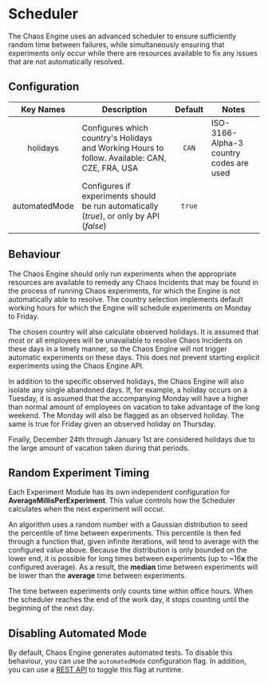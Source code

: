 # Scheduler

The Chaos Engine uses an advanced scheduler to ensure sufficiently random time between failures, while simultaneously ensuring that experiments only occur while there are resources available to fix any issues that are not automatically resolved.

## Configuration
| Key Names | Description | Default | Notes |
| :---: | --- | :---: | --- |
| holidays | Configures which country's Holidays and Working Hours to follow. Available: CAN, CZE, FRA, USA | `CAN` | ISO-3166-Alpha-3 country codes are used |
| automatedMode | Configures if experiments should be run automatically (*true*), or only by API (*false*) | `true` | | 

## Behaviour

The Chaos Engine should only run experiments when the appropriate resources are available to remedy any Chaos Incidents that may be found in the process of running Chaos experiments, for which the Engine is not automatically able to resolve. The country selection implements default working hours for which the Engine will schedule experiments on Monday to Friday.

The chosen country will also calculate observed holidays. It is assumed that most or all employees will be unavailable to resolve Chaos Incidents on these days in a timely manner, so the Chaos Engine will not trigger automatic experiments on these days. This does not prevent starting explicit experiments using the Chaos Engine API.

In addition to the specific observed holidays, the Chaos Engine will also isolate any single abandoned days. If, for example, a holiday occurs on a Tuesday, it is assumed that the accompanying Monday will have a higher than normal amount of employees on vacation to take advantage of the long weekend. The Monday will also be flagged as an observed holiday. The same is true for Friday given an observed holiday on Thursday.

Finally, December 24th through January 1st are considered holidays due to the large amount of vacation taken during that periods.

## Random Experiment Timing

Each Experiment Module has its own independent configuration for **AverageMillisPerExperiment**. This value controls how the Scheduler calculates when the next experiment will occur. 

An algorithm uses a random number with a Gaussian distribution to seed the percentile of time between experiments. This percentile is then fed through a function that, given infinite iterations, will tend to average with the configured value above. Because the distribution is only bounded on the lower end, it is possible for long times between experiments (up to ~16**x** the configured average). As a result, the **median** time between experiments will be lower than the **average** time between experiments.

The time between experiments only counts time within office hours. When the scheduler reaches the end of the work day, it stops counting until the beginning of the next day.

## Disabling Automated Mode

By default, Chaos Engine generates automated tests. To disable this behaviour, you can use the `automatedMode` configuration flag. In addition, you can use a [REST API] to toggle this flag at runtime.


[REST API]: /rest